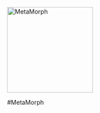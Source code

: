 <img alt="MetaMorph" src="https://github.com/metamorph-scheme/metamorph/blob/TL/AddLogo/icon/logoLight.png" width="200">

#MetaMorph